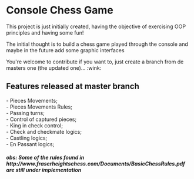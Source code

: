 <h1>Console Chess Game</h1>
<div>
 <p>This project is just initially created, having the objective of exercising OOP principles and having some fun!</p>
 <p>The initial thought is to build a chess game played through the console and maybe in the future add some graphic interfaces</p>
 <p>You're welcome to contribute if you want to, just create a branch from de masters one (the updated one)... :wink:</p>
 </div>
 <h2>Features released at master branch</h2>
  - Pieces Movements; <br>
  - Pieces Movements Rules;<br>
  - Passing turns;<br>
  - Control of captured pieces; <br>
  - King in check control;<br>
  - Check and checkmate logics;<br>
  - Castling logics;<br>
  - En Passant logics;
  
<h5> obs: Some of the rules found in http://www.fraserheightschess.com/Documents/BasicChessRules.pdf are still under implementation</h25>
